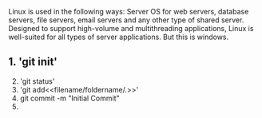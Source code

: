 Linux is used in the following ways: Server OS for web servers, database servers, file servers, email servers and any other type of shared server. Designed to support high-volume and multithreading applications, Linux is well-suited for all types of server applications.  But this is windows.






## 1. 'git init'
2. 'git status'
3. 'git add<<filename/foldername/.>>'
4.  git commit -m "Initial Commit"
5. 